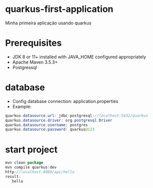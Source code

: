 # quarkus-first-application
Minha primeira aplicação usando quarkus

# Prerequisites
* JDK 8 or 11+ installed with JAVA_HOME configured appropriately
* Apache Maven 3.5.3+
* Postgressql

# database
* Config database connection: application.properties
* Example:

```java
quarkus.datasource.url: jdbc:postgresql://localhost:5432/quarkus
quarkus.datasource.driver: org.postgresql.Driver
quarkus.datasource.username: postgres
quarkus.datasource.password: quarkus@123
```

# start project
```java
mvn clean package
mvn compile quarkus:dev
http://localhost:8080/api/hello
result:
   hello
```
